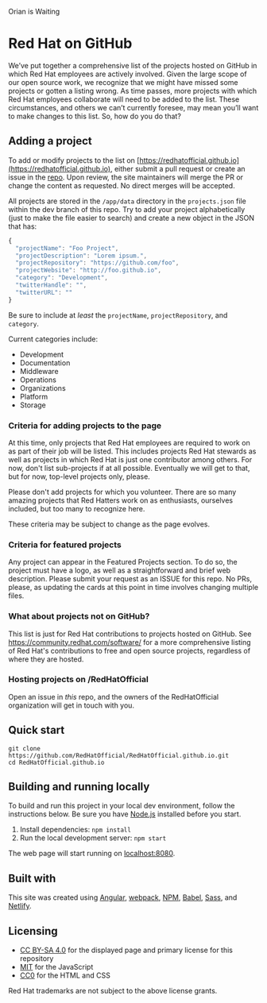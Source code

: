 Orian is Waiting



# Red Hat on GitHub

We’ve put together a comprehensive list of the projects hosted on GitHub in which Red Hat employees are actively involved. Given the large scope of our open source work, we recognize that we might have missed some projects or gotten a listing wrong. As time passes, more projects with which Red Hat employees collaborate will need to be added to the list. These circumstances, and others we can’t currently foresee, may mean you’ll want to make changes to this list. So, how do you do that?

## Adding a project

To add or modify projects to the list on [https://redhatofficial.github.io](https://redhatofficial.github.io), either submit a pull request or create an issue in the [repo](https://github.com/RedHatOfficial/RedHatOfficial.github.io). Upon review, the site maintainers will merge the PR or change the content as requested. No direct merges will be accepted.

All projects are stored in the `/app/data` directory in the `projects.json` file within the dev branch of this repo. Try to add your project alphabetically (just to make the file easier to search) and create a new object in the JSON that has:

```js
{
  "projectName": "Foo Project",
  "projectDescription": "Lorem ipsum.",
  "projectRepository": "https://github.com/foo",
  "projectWebsite": "http://foo.github.io",
  "category": "Development",
  "twitterHandle": "",
  "twitterURL": ""
}
```

Be sure to include at _least_ the `projectName`, `projectRepository`, and `category`.

Current categories include:

- Development
- Documentation
- Middleware
- Operations
- Organizations
- Platform
- Storage

### Criteria for adding projects to the page

At this time, only projects that Red Hat employees are required to work on as part of their job will be listed. This includes projects Red Hat stewards as well as projects in which Red Hat is just one contributor among others. For now, don't list sub-projects if at all possible. Eventually we will get to that, but for now, top-level projects only, please.

Please don't add projects for which you volunteer. There are so many amazing projects that Red Hatters work on as enthusiasts, ourselves included, but too many to recognize here.

These criteria may be subject to change as the page evolves.

### Criteria for featured projects

Any project can appear in the Featured Projects section. To do so, the project must have a logo, as well as a straightforward and brief web description. Please submit your request as an ISSUE for this repo. No PRs, please, as updating the cards at this point in time involves changing multiple files.

### What about projects not on GitHub?

This list is just for Red Hat contributions to projects hosted on GitHub. See https://community.redhat.com/software/ for a more comprehensive listing of Red Hat's contributions to free and open source projects, regardless of where they are hosted.

### Hosting projects on /RedHatOfficial

Open an issue in _this_ repo, and the owners of the RedHatOfficial organization will get in touch with you.

## Quick start

```
git clone https://github.com/RedHatOfficial/RedHatOfficial.github.io.git
cd RedHatOfficial.github.io
```

## Building and running locally

To build and run this project in your local dev environment, follow the instructions below. Be sure you have [Node.js](https://nodejs.org/) installed before you start.

1. Install dependencies: `npm install`
2. Run the local development server: `npm start`

The web page will start running on [localhost:8080](http://localhost:8080/).

## Built with

This site was created using [Angular](https://angularjs.org/), [webpack](https://webpack.js.org/), [NPM](https://www.npmjs.com/), [Babel](https://babeljs.io/), [Sass](https://sass-lang.com/), and [Netlify](https://www.netlify.com/).

## Licensing

- [CC BY-SA 4.0](https://creativecommons.org/licenses/by-sa/4.0/) for the displayed page and primary license for this repository
- [MIT](https://opensource.org/licenses/MIT) for the JavaScript
- [CC0](https://creativecommons.org/share-your-work/public-domain/cc0/) for the HTML and CSS

Red Hat trademarks are not subject to the above license grants.
